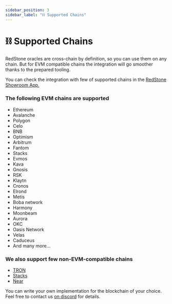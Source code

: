 ```yaml
---
sidebar_position: 3
sidebar_label: "⛓ Supported Chains"
---
```


# ⛓ Supported Chains

RedStone oracles are cross-chain by definition, so you can use them on any chain. But for EVM compatible chains the integration will go smoother thanks to the prepared tooling.

You can check the integration with few of supported chains in the [RedStone Showroom App.](https://showroom.redstone.finance/)

### The following EVM chains are supported

- Ethereum
- Avalanche
- Polygon
- Celo
- BNB
- Optimism
- Arbitrum
- Fantom
- Stacks
- Evmos
- Kava
- Gnosis
- RSK
- Klaytn
- Cronos
- Elrond
- Metis
- Boba network
- Harmony
- Moonbeam
- Aurora
- OKC
- Oasis Network
- Velas
- Caduceus
- And many more...

### We also support few non-EVM-compatible chains

- [TRON](https://github.com/redstone-finance/redstone-tron-integration)
- [Stacks](https://stacks.org/redstone)
- [Near](https://github.com/redstone-finance/redstone-near-connectors)

You can write your own implementation for the blockchain of your choice. Feel free to contact us [on discord](https://redstone.finance/discord) for details.

